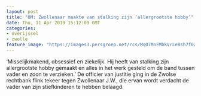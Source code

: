 ```yaml
---
layout: post
title: "OM: Zwollenaar maakte van stalking zijn ‘allergrootste hobby’"
date: Thu, 11 Apr 2019 15:12:09 GMT
categories: 
- overijssel 
- zwolle 
feature_image: "https://images3.persgroep.net/rcs/MqO7MnFMbkVrLeBsh7f0ZXfJeRY/diocontent/15653776/_fitwidth/400/?appId=21791a8992982cd8da851550a453bd7f&quality=0.7"
---
```


‘Misselijkmakend, obsessief en ziekelijk. Hij heeft van stalking zijn allergrootste hobby gemaakt en alles in het werk gesteld om de band tussen vader en zoon te verzieken.’ De officier van justitie ging in de Zwolse rechtbank flink tekeer tegen Zwollenaar J.W., die ervan wordt verdacht de vader van zijn stiefkinderen te hebben belaagd.
